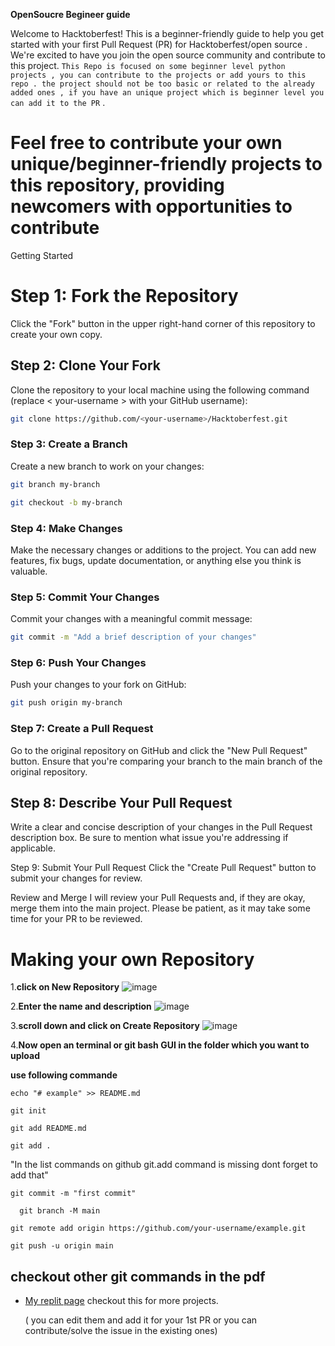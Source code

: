 **OpenSoucre Begineer guide**


Welcome to Hacktoberfest! This is a beginner-friendly guide to help you get started with your first Pull Request (PR) for Hacktoberfest/open source . We're excited to have you join the open source community and contribute to this project.
``` This Repo is focused on some beginner level python projects , you can contribute to the projects or add yours to this repo . the project should not be too basic or related to the already added ones , if you have an unique project which is beginner level you can add it to the PR ``` . 
# Feel free to contribute your own unique/beginner-friendly projects to this repository, providing newcomers with opportunities to contribute
Getting Started

# Step 1: Fork the Repository
Click the "Fork" button in the upper right-hand corner of this repository to create your own copy.

## Step 2: Clone Your Fork
Clone the repository to your local machine using the following command (replace < your-username > with your GitHub username):

```bash 
git clone https://github.com/<your-username>/Hacktoberfest.git
```
### Step 3: Create a Branch
Create a new branch to work on your changes:

```bash
git branch my-branch 
```

```bash
git checkout -b my-branch
``` 
### Step 4: Make Changes
Make the necessary changes or additions to the project. You can add new features, fix bugs, update documentation, or anything else you think is valuable.

### Step 5: Commit Your Changes
Commit your changes with a meaningful commit message:

```bash
git commit -m "Add a brief description of your changes"
```
### Step 6: Push Your Changes
Push your changes to your fork on GitHub:

```bash
git push origin my-branch
```
### Step 7: Create a Pull Request
Go to the original repository on GitHub and click the "New Pull Request" button. Ensure that you're comparing your branch to the main branch of the original repository.

## Step 8: Describe Your Pull Request
Write a clear and concise description of your changes in the Pull Request description box. Be sure to mention what issue you're addressing if applicable.



Step 9: Submit Your Pull Request
Click the "Create Pull Request" button to submit your changes for review.

Review and Merge
I will review your Pull Requests and, if they are okay, merge them into the main project. Please be patient, as it may take some time for your PR to be reviewed.




# Making your own Repository 

1.**click on New Repository** 
    ![image](https://github.com/vedantterse/python/assets/69134828/439301f5-8729-4333-a5d8-4fbabc0a369c)


2.**Enter the name and description**
     ![image](https://github.com/vedantterse/python/assets/69134828/fcc3cc21-5e8f-40c2-93bc-211c119aa538)

3.**scroll down and click on Create Repository**
    ![image](https://github.com/vedantterse/python/assets/69134828/32f9df25-2ed0-4a64-8cf4-224e4a5bb86a)

4.**Now open an terminal or git bash GUI in the folder which you want to upload**
  
  **use following commande**
  
 ```
 echo "# example" >> README.md
 ```
 
 ```
 git init
 ```
  
 ```
 git add README.md
 ```
 
 ```
 git add .
 ```
"In the list commands on github git.add command is missing dont forget to add that"
 
 ``` 
 git commit -m "first commit"
 ```
 
 ```
   git branch -M main
 ```
 
 ```
 git remote add origin https://github.com/your-username/example.git
 ```
 
 ```
 git push -u origin main
 ```

## checkout other git commands in the pdf 



- [My replit page](https://replit.com/@VedantTerse) checkout this for more projects.
  
  ( you can edit them and add it for your 1st PR or you can contribute/solve the issue in the existing ones)
